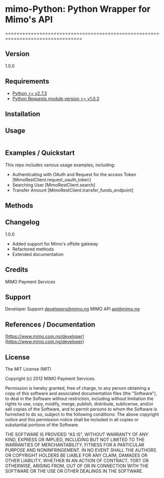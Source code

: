 # mimo-Python: Python Wrapper for Mimo's API
=================================================================================

## Version 

1.0.0

## Requirements
- [Python >= v2.7.3](http://www.python.org/getit/)
- [Python Requests module version >= v1.0.3](http://docs.python-requests.org/user/install.html#install)


## Installation



## Usage
```

```
## Examples / Quickstart

This repo includes various usage examples, including:

* Authenticating with OAuth and Request for the access Token [MimoRestClient.request_oauth_token]
* Searching User [MimoRestClient.search]
* Transfer Amount [MimoRestClient.transfer_funds_endpoint]

## Methods


## Changelog

1.0.0

* Added support for Mimo's offsite gateway
* Refactored methods
* Extended documentation

## Credits

MIMO Payment Services

## Support

Developer Support <developers@mimo.ng>
MIMO API <api@mimo.ng>

## References / Documentation

[https://www.mimo.com.ng/developer] (https://www.mimo.com.ng/developer)

## License 

The MIT License (MIT)

Copyright (c) 2012 MIMO Payment Services.

Permission is hereby granted, free of charge, to any person obtaining a copy of this software and associated documentation files (the "Software"), to deal in the Software without restriction, including without limitation the rights to use, copy, modify, merge, publish, distribute, sublicense, and/or sell copies of the Software, and to permit persons to whom the Software is furnished to do so, subject to the following conditions:
The above copyright notice and this permission notice shall be included in all copies or substantial portions of the Software.


THE SOFTWARE IS PROVIDED "AS IS", WITHOUT WARRANTY OF ANY KIND, EXPRESS OR IMPLIED, INCLUDING BUT NOT LIMITED TO THE WARRANTIES OF MERCHANTABILITY, FITNESS FOR A PARTICULAR PURPOSE AND NONINFRINGEMENT. IN NO EVENT SHALL THE AUTHORS OR COPYRIGHT HOLDERS BE LIABLE FOR ANY CLAIM, DAMAGES OR OTHER LIABILITY, WHETHER IN AN ACTION OF CONTRACT, TORT OR OTHERWISE, ARISING FROM, OUT OF OR IN CONNECTION WITH THE SOFTWARE OR THE USE OR OTHER DEALINGS IN THE SOFTWARE.

